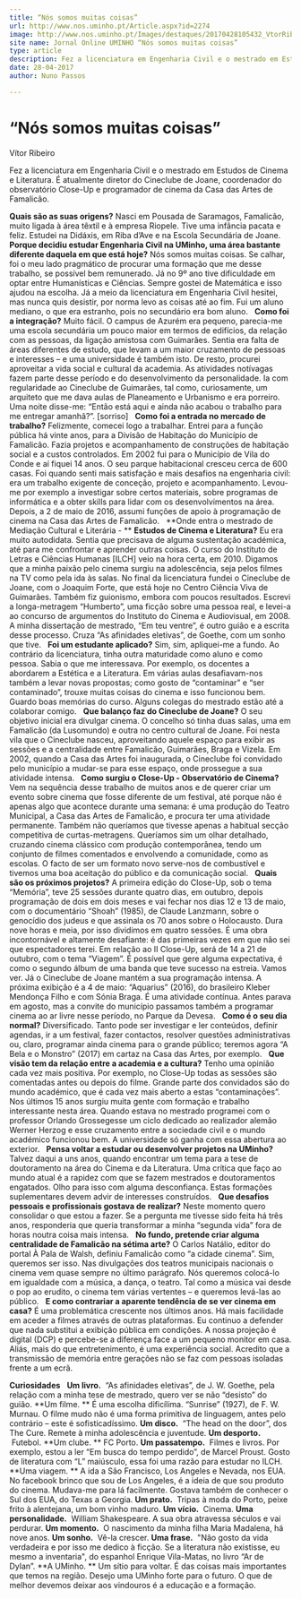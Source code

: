 ```yaml
---
title: “Nós somos muitas coisas”
url: http://www.nos.uminho.pt/Article.aspx?id=2274
image: http://www.nos.uminho.pt/Images/destaques/20170428105432_VtorRibeiro.jpg
site name: Jornal Online UMINHO “Nós somos muitas coisas”
type: article
description: Fez a licenciatura em Engenharia Civil e o mestrado em Estudos de Cinema e Literatura. É atualmente diretor do Cineclube de Joane, coordenador do observatório Close-Up e programador de cinema da Casa das Artes de Famalicão. 
date: 28-04-2017
author: Nuno Passos

---
```

# “Nós somos muitas coisas”


  

Vítor Ribeiro

Fez a licenciatura em Engenharia Civil e o mestrado em Estudos de Cinema e Literatura. É atualmente diretor do Cineclube de Joane, coordenador do observatório Close-Up e programador de cinema da Casa das Artes de Famalicão. 

**Quais são as suas origens?** 
Nasci em Pousada de Saramagos, Famalicão, muito ligada à área têxtil e à empresa Riopele. Tive uma infância pacata e feliz. Estudei na Didáxis, em Riba d’Ave e na Escola Secundária de Joane.
 
**Porque decidiu estudar Engenharia Civil na UMinho, uma área bastante diferente daquela em que está hoje?** 
Nós somos muitas coisas. Se calhar, foi o meu lado pragmático de procurar uma formação que me desse trabalho, se possível bem remunerado. Já no 9º ano tive dificuldade em optar entre Humanísticas e Ciências. Sempre gostei de Matemática e isso ajudou na escolha. Já a meio da licenciatura em Engenharia Civil hesitei, mas nunca quis desistir, por norma levo as coisas até ao fim. Fui um aluno mediano, o que era estranho, pois no secundário era bom aluno.
 
**Como foi a integração?** 
Muito fácil. O campus de Azurém era pequeno, parecia-me uma escola secundária um pouco maior em termos de edifícios, da relação com as pessoas, da ligação amistosa com Guimarães. Sentia era falta de áreas diferentes de estudo, que levam a um maior cruzamento de pessoas e interesses – e uma universidade é também isto. De resto, procurei aproveitar a vida social e cultural da academia. As atividades notívagas fazem parte desse período e do desenvolvimento da personalidade. Ia com regularidade ao Cineclube de Guimarães, tal como, curiosamente, um arquiteto que me dava aulas de Planeamento e Urbanismo e era porreiro. Uma noite disse-me: “Então está aqui e ainda não acabou o trabalho para me entregar amanhã?”. [sorriso]
 
**Como foi a entrada no mercado de trabalho?** 
Felizmente, comecei logo a trabalhar. Entrei para a função pública há vinte anos, para a Divisão de Habitação do Município de Famalicão. Fazia projetos e acompanhamento de construções de habitação social e a custos controlados. Em 2002 fui para o Município de Vila do Conde e aí fiquei 14 anos. O seu parque habitacional cresceu cerca de 600 casas. Foi quando senti mais satisfação e mais desafios na engenharia civil: era um trabalho exigente de conceção, projeto e acompanhamento. Levou-me por exemplo a investigar sobre certos materiais, sobre programas de informática e a obter skills para lidar com os desenvolvimentos na área. Depois, a 2 de maio de 2016, assumi funções de apoio à programação de cinema na Casa das Artes de Famalicão.
 
**Onde entra o mestrado de Mediação Cultural e Literária - ** **Estudos de Cinema e Literatura?** 
Eu era muito autodidata. Sentia que precisava de alguma sustentação académica, até para me confrontar e aprender outras coisas. O curso do Instituto de Letras e Ciências Humanas [ILCH] veio na hora certa, em 2010. Digamos que a minha paixão pelo cinema surgiu na adolescência, seja pelos filmes na TV como pela ida às salas. No final da licenciatura fundei o Cineclube de Joane, com o Joaquim Forte, que está hoje no Centro Ciência Viva de Guimarães. Também fiz guionismo, embora com poucos resultados. Escrevi a longa-metragem “Humberto”, uma ficção sobre uma pessoa real, e levei-a ao concurso de argumentos do Instituto do Cinema e Audiovisual, em 2008. A minha dissertação de mestrado, “Em teu ventre”, é outro guião e a escrita desse processo. Cruza “As afinidades eletivas”, de Goethe, com um sonho que tive.
 
**Foi um estudante aplicado?** 
Sim, sim, apliquei-me a fundo. Ao contrário da licenciatura, tinha outra maturidade como aluno e como pessoa. Sabia o que me interessava. Por exemplo, os docentes a abordarem a Estética e a Literatura. Em várias aulas desafiavam-nos também a levar novas propostas; como gosto de “contaminar” e “ser contaminado”, trouxe muitas coisas do cinema e isso funcionou bem. Guardo boas memórias do curso. Alguns colegas do mestrado estão até a colaborar comigo.
 
**Que balanço faz do Cineclube de Joane?** 
O seu objetivo inicial era divulgar cinema. O concelho só tinha duas salas, uma em Famalicão (da Lusomundo) e outra no centro cultural de Joane. Foi nesta vila que o Cineclube nasceu, aproveitando aquele espaço para exibir as sessões e a centralidade entre Famalicão, Guimarães, Braga e Vizela. Em 2002, quando a Casa das Artes foi inaugurada, o Cineclube foi convidado pelo município a mudar-se para esse espaço, onde prossegue a sua atividade intensa.
 
**Como surgiu o Close-Up - Observatório de Cinema?** 
Vem na sequência desse trabalho de muitos anos e de querer criar um evento sobre cinema que fosse diferente de um festival, até porque não é apenas algo que acontece durante uma semana: é uma produção do Teatro Municipal, a Casa das Artes de Famalicão, e procura ter uma atividade permanente. Também não queríamos que tivesse apenas a habitual secção competitiva de curtas-metragens. Queríamos sim um olhar detalhado, cruzando cinema clássico com produção contemporânea, tendo um conjunto de filmes comentados e envolvendo a comunidade, como as escolas. O facto de ser um formato novo serve-nos de combustível e tivemos uma boa aceitação do público e da comunicação social.
 
**Quais são os próximos projetos?** 
A primeira edição do Close-Up, sob o tema “Memória”, teve 25 sessões durante quatro dias, em outubro, depois programação de dois em dois meses e vai fechar nos dias 12 e 13 de maio, com o documentário “Shoah” (1985), de Claude Lanzmann, sobre o genocídio dos judeus e que assinala os 70 anos sobre o Holocausto. Dura nove horas e meia, por isso dividimos em quatro sessões. É uma obra incontornável e altamente desafiante: é das primeiras vezes em que não sei que espectadores terei. Em relação ao II Close-Up, será de 14 a 21 de outubro, com o tema “Viagem”. É possível que gere alguma expectativa, é como o segundo álbum de uma banda que teve sucesso na estreia. Vamos ver. Já o Cineclube de Joane mantém a sua programação intensa. A próxima exibição é a 4 de maio: “Aquarius” (2016), do brasileiro Kleber Mendonça Filho e com Sónia Braga. É uma atividade contínua. Antes parava em agosto, mas a convite do município passamos também a programar cinema ao ar livre nesse período, no Parque da Devesa.
 
**Como é o seu dia normal?** 
Diversificado. Tanto pode ser investigar e ler conteúdos, definir agendas, ir a um festival, fazer contactos, resolver questões administrativas ou, claro, programar ainda cinema para o grande público; teremos agora “A Bela e o Monstro” (2017) em cartaz na Casa das Artes, por exemplo.
 
**Que visão tem da relação entre a academia e a cultura?** 
Tenho uma opinião cada vez mais positiva. Por exemplo, no Close-Up todas as sessões são comentadas antes ou depois do filme. Grande parte dos convidados são do mundo académico, que é cada vez mais aberto a estas “contaminações”. Nos últimos 15 anos surgiu muita gente com formação e trabalho interessante nesta área. Quando estava no mestrado programei com o professor Orlando Grossegesse um ciclo dedicado ao realizador alemão Werner Herzog e esse cruzamento entre a sociedade civil e o mundo académico funcionou bem. A universidade só ganha com essa abertura ao exterior.
 
**Pensa voltar a estudar ou desenvolver projetos na UMinho?** 
Talvez daqui a uns anos, quando encontrar um tema para a tese de doutoramento na área do Cinema e da Literatura. Uma crítica que faço ao mundo atual é a rapidez com que se fazem mestrados e doutoramentos engatados. Olho para isso com alguma desconfiança. Estas formações suplementares devem advir de interesses construídos.
 
**Que desafios pessoais e profissionais gostava de realizar?** 
Neste momento quero consolidar o que estou a fazer. Se a pergunta me tivesse sido feita há três anos, responderia que queria transformar a minha “segunda vida” fora de horas noutra coisa mais intensa.
 
**No fundo, pretende criar alguma centralidade de Famalicão na sétima arte?** 
O Carlos Natálio, editor do portal À Pala de Walsh, definiu Famalicão como “a cidade cinema”. Sim, queremos ser isso. Nas divulgações dos teatros municipais nacionais o cinema vem quase sempre no último parágrafo. Nós queremos colocá-lo em igualdade com a música, a dança, o teatro. Tal como a música vai desde o pop ao erudito, o cinema tem várias vertentes – e queremos levá-las ao público.
 
**E como contrariar a aparente tendência de se ver cinema em casa?** 
É uma problemática crescente nos últimos anos. Há mais facilidade em aceder a filmes através de outras plataformas. Eu continuo a defender que nada substitui a exibição pública em condições. A nossa projeção é digital (DCP) e percebe-se a diferença face a um pequeno monitor em casa. Aliás, mais do que entretenimento, é uma experiência social. Acredito que a transmissão de memória entre gerações não se faz com pessoas isoladas frente a um ecrã.
 

**Curiosidades** 
 
**Um livro.**  “As afinidades eletivas”, de J. W. Goethe, pela relação com a minha tese de mestrado, quero ver se não “desisto” do guião.
**Um filme. ** É uma escolha dificílima. “Sunrise” (1927), de F. W. Murnau. O filme mudo não é uma forma primitiva de linguagem, antes pelo contrário – este é sofisticadíssimo.
**Um disco.**  “The head on the door”, dos The Cure. Remete à minha adolescência e juventude.
**Um desporto.**  Futebol.
**Um clube. ** FC Porto.
**Um passatempo.**  Filmes e livros. Por exemplo, estou a ler “Em busca do tempo perdido”, de Marcel Proust. Gosto de literatura com “L” maiúsculo, essa foi uma razão para estudar no ILCH.
**Uma viagem. ** A ida a São Francisco, Los Angeles e Nevada, nos EUA. No facebook brinco que sou de Los Angeles, é a ideia de que sou produto do cinema. Mudava-me para lá facilmente. Gostava também de conhecer o Sul dos EUA, do Texas a Georgia.
**Um prato.**  Tripas à moda do Porto, peixe frito à alentejana, um bom vinho maduro.
**Um vício.**  Cinema.
**Uma personalidade.**  William Shakespeare. A sua obra atravessa séculos e vai perdurar.
**Um momento.**  O nascimento da minha filha Maria Madalena, há nove anos.
**Um sonho.**  Vê-la crescer.
**Uma frase.**  "Não gosto da vida verdadeira e por isso me dedico à ficção. Se a literatura não existisse, eu mesmo a inventaria", do espanhol Enrique Vila-Matas, no livro “Ar de Dylan”.
**A UMinho. ** Um sítio para voltar. É das coisas mais importantes que temos na região. Desejo uma UMinho forte para o futuro. O que de melhor devemos deixar aos vindouros é a educação e a formação.
 

